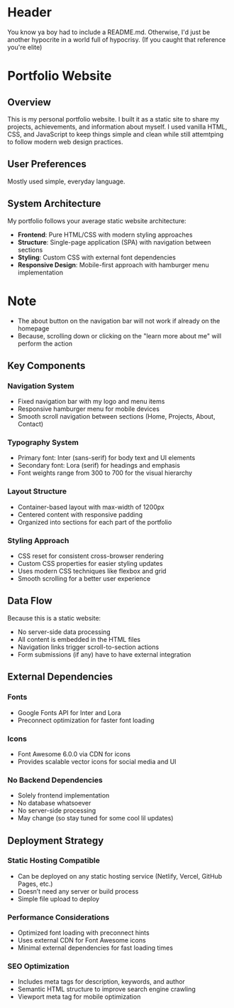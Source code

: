 # Header

You know ya boy had to include a README.md. Otherwise, I'd just be another hypocrite in a world full of hypocrisy.
(If you caught that reference you're elite)

# Portfolio Website

## Overview
This is my personal portfolio website. I built it as a static site to share my projects, achievements, and information about myself. I used vanilla HTML, CSS, and JavaScript to keep things simple and clean while still attemtping to follow modern web design practices.

## User Preferences
Mostly used simple, everyday language.

## System Architecture

My portfolio follows your average static website architecture:

- **Frontend**: Pure HTML/CSS with modern styling approaches
- **Structure**: Single-page application (SPA) with navigation between sections
- **Styling**: Custom CSS with external font dependencies
- **Responsive Design**: Mobile-first approach with hamburger menu implementation

# Note
- The about button on the navigation bar will not work if already on the homepage
- Because, scrolling down or clicking on the "learn more about me" will perform the action

## Key Components

### Navigation System
- Fixed navigation bar with my logo and menu items
- Responsive hamburger menu for mobile devices
- Smooth scroll navigation between sections (Home, Projects, About, Contact)

### Typography System
- Primary font: Inter (sans-serif) for body text and UI elements
- Secondary font: Lora (serif) for headings and emphasis
- Font weights range from 300 to 700 for the visual hierarchy

### Layout Structure
- Container-based layout with max-width of 1200px
- Centered content with responsive padding
- Organized into sections for each part of the portfolio

### Styling Approach
- CSS reset for consistent cross-browser rendering
- Custom CSS properties for easier styling updates
- Uses modern CSS techniques like flexbox and grid
- Smooth scrolling for a better user experience

## Data Flow
Because this is a static website:
- No server-side data processing
- All content is embedded in the HTML files
- Navigation links trigger scroll-to-section actions
- Form submissions (if any) have to have external integration

## External Dependencies

### Fonts
- Google Fonts API for Inter and Lora
- Preconnect optimization for faster font loading

### Icons
- Font Awesome 6.0.0 via CDN for icons
- Provides scalable vector icons for social media and UI

### No Backend Dependencies
- Solely frontend implementation
- No database whatsoever
- No server-side processing
- May change (so stay tuned for some cool lil updates)

## Deployment Strategy

### Static Hosting Compatible
- Can be deployed on any static hosting service (Netlify, Vercel, GitHub Pages, etc.)
- Doesn’t need any server or build process
- Simple file upload to deploy

### Performance Considerations
- Optimized font loading with preconnect hints
- Uses external CDN for Font Awesome icons
- Minimal external dependencies for fast loading times

### SEO Optimization
- Includes meta tags for description, keywords, and author
- Semantic HTML structure to improve search engine crawling
- Viewport meta tag for mobile optimization